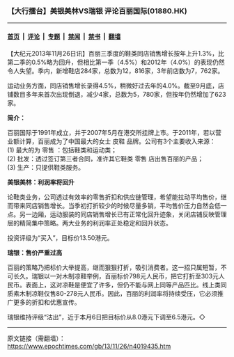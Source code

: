 ### 【大行擂台】美银美林VS瑞银 评论百丽国际(01880.HK)

---

#### [首页](../../../..?n4019435) &nbsp;|&nbsp; [评论](../../../../../epoch-comment?n4019435) &nbsp;|&nbsp; [专题](../../../../../epoch-special?n4019435) &nbsp;|&nbsp; [禁闻](../../../../../epoch-news?n4019435) &nbsp;|&nbsp; [禁书](../../../../../books?n4019435) &nbsp;|&nbsp; [翻墙](https://github.com/gfw-breaker/nogfw/blob/master/README.md?n4019435)


<div class="post_content" id="artbody" itemprop="articleBody">
 <!-- article content begin -->
 <p>
  【大纪元2013年11月26日讯】百丽三季度的鞋类同店销售增长按年上升1.3%，比第二季的0.5%略为回升，但相比第一季（4.5%）和2012年（4.0%）的表现仍然令人失望。季内，新增鞋店284家，总数为12，816家，3年前店数为7，762家。
 </p>
 <p>
  运动业务方面，同店销售增长录得4.5%，稍微好过去年的4.0%。截至9月底，店铺数目多年来首次出现倒退，减少4家，总数为5，780家，但按年仍然增加了623家。
 </p>
 <p>
  <b>
   简介：
  </b>
 </p>
 <p>
  百丽国际于1991年成立，并于2007年5月在港交所挂牌上市。于2011年，若以营业额计算，百丽成为了中国最大的女士
  <ok href="https://www.epochtimes.com/gb/tag/%E7%9A%AE%E9%9E%8B.html">
   皮鞋
  </ok>
  品牌。公司有3个主要收入来源：
  <br/>
  (1) 最大的为
  <ok href="https://www.epochtimes.com/gb/tag/%E9%9B%B6%E5%94%AE.html">
   零售
  </ok>
  ：包括鞋类和运动类；
  <br/>
  (2) 批发：透过签订第三者合同，准许其它鞋类
  <ok href="https://www.epochtimes.com/gb/tag/%E9%9B%B6%E5%94%AE.html">
   零售
  </ok>
  店出售百丽的产品；
  <br/>
  (3) 生产：只提供鞋类服务。
 </p>
 <p>
  <b>
   美银美林：利润率将回升
  </b>
 </p>
 <p>
  论鞋类业务，公司透过有效率的零售折扣和供应链管理，希望能拉动平均售价，继而带来同店销售增长。当季初打折较少的时候尽量多销，平均售价压力自然会低一点。另一边厢，运动服装的同店销售增长已有正常化回升迹象，关闭店铺反映管理层的精简集中策略。两大业务的利润率正处稳定和回升状态。
 </p>
 <p>
  投资评级为“买入”，目标价13.50港元。
 </p>
 <p>
  <b>
   瑞银：售价严重过高
  </b>
 </p>
 <p>
  百丽的策略乃把标价大举提高，继而狠狠打折，吸引消费者。这一招只属短暂，不可长久。瑞银以一对木制凉鞋举例，百丽标价798元人民币，把它打折至303元人民币。表面上，这对凉鞋是便宜了许多，但仍不能与网上同等产品匹比。线上类同质素木制凉鞋仅售80-278元人民币。因此，百丽的利润率将持续受压，它必须推广更多的折扣和优惠宣传。
 </p>
 <p>
  瑞银维持评级“沽出”，近于本月6日把目标价从8.0港元下调至6.5港元。◇
 </p>
 <!-- article content end -->
 <div id="below_article_ad">
 </div>
</div>


---

原文链接（需翻墙）：https://www.epochtimes.com/gb/13/11/26/n4019435.htm